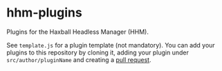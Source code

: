 # hhm-plugins
Plugins for the Haxball Headless Manager (HHM).

See `template.js` for a plugin template (not mandatory).
You can add your plugins to this repository by cloning it, adding your plugin
under `src/author/pluginName` and creating a
[pull request](https://help.github.com/articles/creating-a-pull-request/).

